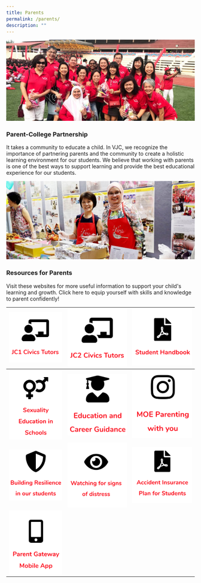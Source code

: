 ```yaml
---
title: Parents
permalink: /parents/
description: ""
---
```

![](/images/Parents-2-1024x440.jpg)
### Parent-College Partnership

It takes a community to educate a child. In VJC, we recognize the importance of partnering parents and the community to create a holistic learning environment for our students. We believe that working with parents is one of the best ways to support learning and provide the best educational experience for our students.

![](/images/Resources-for-Parents-2-1024x425.jpg)
### Resources for Parents
Visit these websites for more useful information to support your child's learning and growth. Click here to equip yourself with skills and knowledge to parent confidently!

| [![](/images/JC1%20Civics%20Tutors.png)](/about/our-staff/jc-1-civics-tutors/) | [![](/images/JC2%20Civics%20Tutors.png)](/about/our-staff/jc-2-civics-tutors/)| [![](/images/2023%20Images/student%20handbook2.png)]([](/files/VJC%20Academic%20Information%20Booklet%202023-8-Jan.pdf)) |
| -------- | -------- | -------- |
| [![](/images/sexuality%20education%201.png)](/parents/sexuality-education-in-schools/)| [![](/images/ECG.png)](/education-and-career-guidance-ecg/)| [![](/images/instagram.png)](https://www.instagram.com/parentingwith.moesg/) |
| [![](/images/resilience.png)](/files/Resilience-Resources_for-parents_final.pdf)| [![](/images/signs%20of%20distress.png)](/parents/watching-for-distress/)| [![](/images/insurance.png)](/files/GPA-Product-Fact-Sheet.pdf) |
| [![](/images/parent%20gateway.png)](/parents/parent-gateway-mobile-app/)   |      |      |